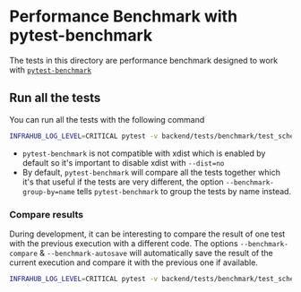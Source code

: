 
# Performance Benchmark with pytest-benchmark

The tests in this directory are performance benchmark designed to work with [`pytest-benchmark`](https://github.com/ionelmc/pytest-benchmark)

## Run all the tests

You can run all the tests with the following command
```sh
INFRAHUB_LOG_LEVEL=CRITICAL pytest -v backend/tests/benchmark/test_schemabranch_process.py --dist=no --benchmark-group-by=name
```

- `pytest-benchmark` is not compatible with xdist which is enabled by default so it's important to disable xdist with `--dist=no`
- By default, `pytest-benchmark` will compare all the tests together which it's that useful if the tests are very different, the option `--benchmark-group-by=name` tells `pytest-benchmark` to group the tests by name instead.

### Compare results

During development, it can be interesting to compare the result of one test with the previous execution with a different code. The options `--benchmark-compare` & `--benchmark-autosave` will automatically save the result of the current execution and compare it with the previous one if available.

```sh
INFRAHUB_LOG_LEVEL=CRITICAL pytest -v backend/tests/benchmark/test_schemabranch_process.py --dist=no --benchmark-group-by=name --benchmark-compare --benchmark-autosave
```